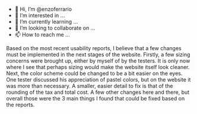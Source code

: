 - 👋 Hi, I’m @enzoferrario
- 👀 I’m interested in ...
- 🌱 I’m currently learning ...
- 💞️ I’m looking to collaborate on ...
- 📫 How to reach me ...

<!---
enzoferrario/enzoferrario is a ✨ special ✨ repository because its `README.md` (this file) appears on your GitHub profile.
You can click the Preview link to take a look at your changes.
--->

Based on the most recent usability reports, I believe that a few changes must be implemented in the next stages of the website. Firstly, a few sizing concerns were brought up, either by myself of by the testers. It is only now where I see that perhaps sizing would make the website itself look cleaner. Next, the color scheme could be changed to be a bit easier on the eyes. One tester discussed his appreciation of pastel colors, but on the website it was more than necessary. A smaller, easier detail to fix is that of the rounding of the tax and total cost. A few other changes here and there, but overall those were the 3 main things I found that could be fixed based on the reports.
